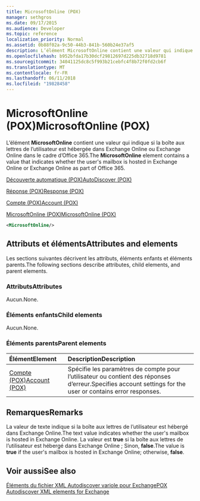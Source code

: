 ```yaml
---
title: MicrosoftOnline (POX)
manager: sethgros
ms.date: 09/17/2015
ms.audience: Developer
ms.topic: reference
localization_priority: Normal
ms.assetid: 0b88f02a-9c50-44b3-841b-560b24e37af5
description: L’élément MicrosoftOnline contient une valeur qui indique si la boîte aux lettres de l’utilisateur est hébergée dans Exchange Online ou Exchange Online dans le cadre d’Office 365.
ms.openlocfilehash: b952bfda17b30dcf29812697d225db32718d9781
ms.sourcegitcommit: 34041125dc8c5f993b21cebfc4f8b72f0fd2cb6f
ms.translationtype: MT
ms.contentlocale: fr-FR
ms.lasthandoff: 06/11/2018
ms.locfileid: "19828458"
---
```

# <a name="microsoftonline-pox"></a><span data-ttu-id="79722-103">MicrosoftOnline (POX)</span><span class="sxs-lookup"><span data-stu-id="79722-103">MicrosoftOnline (POX)</span></span>

<span data-ttu-id="79722-104">L’élément **MicrosoftOnline** contient une valeur qui indique si la boîte aux lettres de l’utilisateur est hébergée dans Exchange Online ou Exchange Online dans le cadre d’Office 365.</span><span class="sxs-lookup"><span data-stu-id="79722-104">The **MicrosoftOnline** element contains a value that indicates whether the user's mailbox is hosted in Exchange Online or Exchange Online as part of Office 365.</span></span> 
  
[<span data-ttu-id="79722-105">Découverte automatique (POX)</span><span class="sxs-lookup"><span data-stu-id="79722-105">AutoDiscover (POX)</span></span>](autodiscover-pox.md)
  
[<span data-ttu-id="79722-106">Réponse (POX)</span><span class="sxs-lookup"><span data-stu-id="79722-106">Response (POX)</span></span>](response-pox.md)
  
[<span data-ttu-id="79722-107">Compte (POX)</span><span class="sxs-lookup"><span data-stu-id="79722-107">Account (POX)</span></span>](account-pox.md)
  
[<span data-ttu-id="79722-108">MicrosoftOnline (POX)</span><span class="sxs-lookup"><span data-stu-id="79722-108">MicrosoftOnline (POX)</span></span>](microsoftonline-pox.md)
  
```XML
<MicrosoftOnline/>
```

## <a name="attributes-and-elements"></a><span data-ttu-id="79722-109">Attributs et éléments</span><span class="sxs-lookup"><span data-stu-id="79722-109">Attributes and elements</span></span>

<span data-ttu-id="79722-110">Les sections suivantes décrivent les attributs, éléments enfants et éléments parents.</span><span class="sxs-lookup"><span data-stu-id="79722-110">The following sections describe attributes, child elements, and parent elements.</span></span>
  
### <a name="attributes"></a><span data-ttu-id="79722-111">Attributs</span><span class="sxs-lookup"><span data-stu-id="79722-111">Attributes</span></span>

<span data-ttu-id="79722-112">Aucun.</span><span class="sxs-lookup"><span data-stu-id="79722-112">None.</span></span>
  
### <a name="child-elements"></a><span data-ttu-id="79722-113">Éléments enfants</span><span class="sxs-lookup"><span data-stu-id="79722-113">Child elements</span></span>

<span data-ttu-id="79722-114">Aucun.</span><span class="sxs-lookup"><span data-stu-id="79722-114">None.</span></span>
  
### <a name="parent-elements"></a><span data-ttu-id="79722-115">Éléments parents</span><span class="sxs-lookup"><span data-stu-id="79722-115">Parent elements</span></span>

|<span data-ttu-id="79722-116">**Élément**</span><span class="sxs-lookup"><span data-stu-id="79722-116">**Element**</span></span>|<span data-ttu-id="79722-117">**Description**</span><span class="sxs-lookup"><span data-stu-id="79722-117">**Description**</span></span>|
|:-----|:-----|
|[<span data-ttu-id="79722-118">Compte (POX)</span><span class="sxs-lookup"><span data-stu-id="79722-118">Account (POX)</span></span>](account-pox.md) <br/> |<span data-ttu-id="79722-119">Spécifie les paramètres de compte pour l’utilisateur ou contient des réponses d’erreur.</span><span class="sxs-lookup"><span data-stu-id="79722-119">Specifies account settings for the user or contains error responses.</span></span>  <br/> |
   
## <a name="remarks"></a><span data-ttu-id="79722-120">Remarques</span><span class="sxs-lookup"><span data-stu-id="79722-120">Remarks</span></span>

<span data-ttu-id="79722-121">La valeur de texte indique si la boîte aux lettres de l’utilisateur est hébergé dans Exchange Online.</span><span class="sxs-lookup"><span data-stu-id="79722-121">The text value indicates whether the user's mailbox is hosted in Exchange Online.</span></span> <span data-ttu-id="79722-122">La valeur est **true** si la boîte aux lettres de l’utilisateur est hébergé dans Exchange Online ; Sinon, **false**.</span><span class="sxs-lookup"><span data-stu-id="79722-122">The value is **true** if the user's mailbox is hosted in Exchange Online; otherwise, **false**.</span></span>
  
## <a name="see-also"></a><span data-ttu-id="79722-123">Voir aussi</span><span class="sxs-lookup"><span data-stu-id="79722-123">See also</span></span>



[<span data-ttu-id="79722-124">Éléments du fichier XML Autodiscover variole pour Exchange</span><span class="sxs-lookup"><span data-stu-id="79722-124">POX Autodiscover XML elements for Exchange</span></span>](pox-autodiscover-xml-elements-for-exchange.md)

